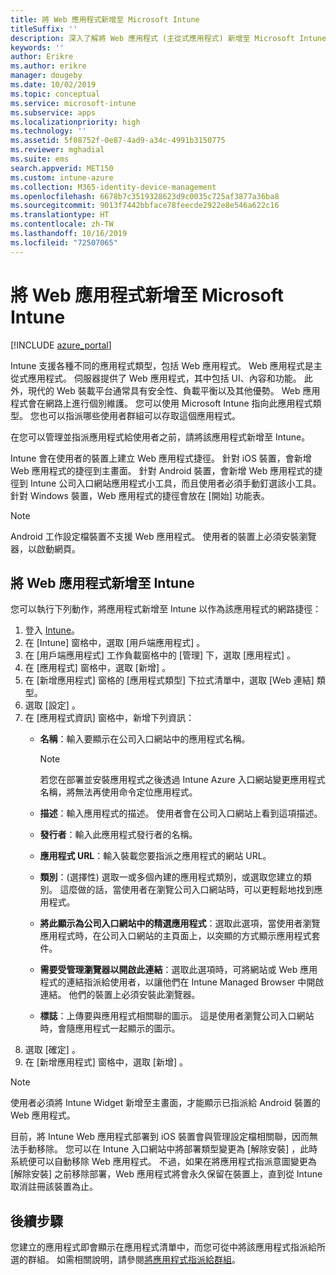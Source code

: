 ```yaml
---
title: 將 Web 應用程式新增至 Microsoft Intune
titleSuffix: ''
description: 深入了解將 Web 應用程式 (主從式應用程式) 新增至 Microsoft Intune。
keywords: ''
author: Erikre
ms.author: erikre
manager: dougeby
ms.date: 10/02/2019
ms.topic: conceptual
ms.service: microsoft-intune
ms.subservice: apps
ms.localizationpriority: high
ms.technology: ''
ms.assetid: 5f08752f-0e87-4ad9-a34c-4991b3150775
ms.reviewer: mghadial
ms.suite: ems
search.appverid: MET150
ms.custom: intune-azure
ms.collection: M365-identity-device-management
ms.openlocfilehash: 6678b7c3519328623d9c0035c725af3877a36ba8
ms.sourcegitcommit: 9013f7442bbface78feecde2922e8e546a622c16
ms.translationtype: HT
ms.contentlocale: zh-TW
ms.lasthandoff: 10/16/2019
ms.locfileid: "72507065"
---
```

# <a name="add-web-apps-to-microsoft-intune"></a>將 Web 應用程式新增至 Microsoft Intune

[!INCLUDE [azure_portal](../includes/azure_portal.md)]

Intune 支援各種不同的應用程式類型，包括 Web 應用程式。 Web 應用程式是主從式應用程式。 伺服器提供了 Web 應用程式，其中包括 UI、內容和功能。 此外，現代的 Web 裝載平台通常具有安全性、負載平衡以及其他優勢。 Web 應用程式會在網路上進行個別維護。 您可以使用 Microsoft Intune 指向此應用程式類型。 您也可以指派哪些使用者群組可以存取這個應用程式。 

在您可以管理並指派應用程式給使用者之前，請將該應用程式新增至 Intune。 

Intune 會在使用者的裝置上建立 Web 應用程式捷徑。 針對 iOS 裝置，會新增 Web 應用程式的捷徑到主畫面。 針對 Android 裝置，會新增 Web 應用程式的捷徑到 Intune 公司入口網站應用程式小工具，而且使用者必須手動釘選該小工具。 針對 Windows 裝置，Web 應用程式的捷徑會放在 [開始] 功能表。

> [!Note]
> Android 工作設定檔裝置不支援 Web 應用程式。 使用者的裝置上必須安裝瀏覽器，以啟動網頁。

## <a name="add-a-web-app-to-intune"></a>將 Web 應用程式新增至 Intune
您可以執行下列動作，將應用程式新增至 Intune 以作為該應用程式的網路捷徑：

1. 登入 [Intune](https://go.microsoft.com/fwlink/?linkid=2090973)。
3. 在 [Intune]  窗格中，選取 [用戶端應用程式]  。
4. 在 [用戶端應用程式]  工作負載窗格中的 [管理]  下，選取 [應用程式]  。
5. 在 [應用程式]  窗格中，選取 [新增]  。
6. 在 [新增應用程式]  窗格的 [應用程式類型]  下拉式清單中，選取 [Web 連結]  類型。
7. 選取 [設定]  。
8. 在 [應用程式資訊]  窗格中，新增下列資訊：
    - **名稱**：輸入要顯示在公司入口網站中的應用程式名稱。 

        > [!NOTE]
        > 若您在部署並安裝應用程式之後透過 Intune Azure 入口網站變更應用程式名稱，將無法再使用命令定位應用程式。

    - **描述**：輸入應用程式的描述。 使用者會在公司入口網站上看到這項描述。
    - **發行者**：輸入此應用程式發行者的名稱。
    - **應用程式 URL**：輸入裝載您要指派之應用程式的網站 URL。
    - **類別**：(選擇性) 選取一或多個內建的應用程式類別，或選取您建立的類別。 這麼做的話，當使用者在瀏覽公司入口網站時，可以更輕鬆地找到應用程式。
    - **將此顯示為公司入口網站中的精選應用程式**：選取此選項，當使用者瀏覽應用程式時，在公司入口網站的主頁面上，以突顯的方式顯示應用程式套件。
    - **需要受管理瀏覽器以開啟此連結**：選取此選項時，可將網站或 Web 應用程式的連結指派給使用者，以讓他們在 Intune Managed Browser 中開啟連結。 他們的裝置上必須安裝此瀏覽器。
    - **標誌**：上傳要與應用程式相關聯的圖示。 這是使用者瀏覽公司入口網站時，會隨應用程式一起顯示的圖示。
9. 選取 [確定]  。
10. 在 [新增應用程式]  窗格中，選取 [新增]  。

> [!Note]
> 使用者必須將 Intune Widget 新增至主畫面，才能顯示已指派給 Android 裝置的 Web 應用程式。
>
> 目前，將 Intune Web 應用程式部署到 iOS 裝置會與管理設定檔相關聯，因而無法手動移除。 您可以在 Intune 入口網站中將部署類型變更為 [解除安裝]  ，此時系統便可以自動移除 Web 應用程式。 不過，如果在將應用程式指派意圖變更為 [解除安裝]  之前移除部署，Web 應用程式將會永久保留在裝置上，直到從 Intune 取消註冊該裝置為止。

## <a name="next-steps"></a>後續步驟

您建立的應用程式即會顯示在應用程式清單中，而您可從中將該應用程式指派給所選的群組。 如需相關說明，請參閱[將應用程式指派給群組](apps-deploy.md)。 
